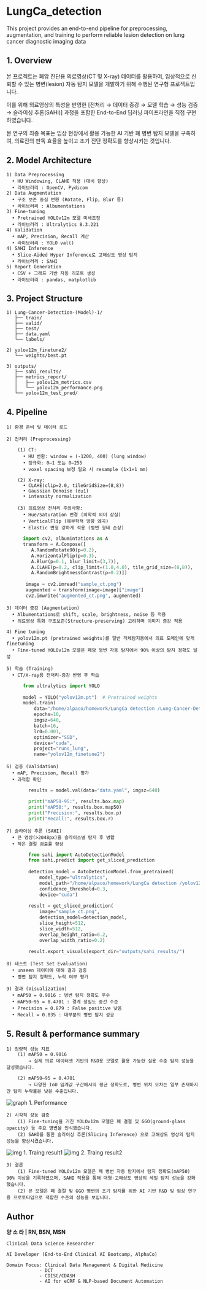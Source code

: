 # LungCa_detection
This project provides an end-to-end pipeline for preprocessing, augmentation, and training to perform reliable lesion detection on lung cancer diagnostic imaging data

## 1. Overview 
본 프로젝트는 폐암 진단용 의료영상(CT 및 X-ray) 데이터를 활용하여, 임상적으로 신뢰할 수 있는 병변(lesion) 자동 탐지 모델을 개발하기 위해 수행된 연구형 프로젝트입니다.

이를 위해 의료영상의 특성을 반영한 [전처리 → 데이터 증강 → 모델 학습 → 성능 검증 → 슬라이싱 추론(SAHI)] 과정을 포함한 End-to-End 딥러닝 파이프라인을 직접 구현하였습니다.

본 연구의 최종 목표는 임상 현장에서 활용 가능한 AI 기반 폐 병변 탐지 모델을 구축하여, 의료진의 판독 효율을 높이고 조기 진단 정확도를 향상시키는 것입니다.

## 2. Model Architecture 

    1) Data Preprocessing
      • HU Windowing, CLAHE 적용 (대비 향상)
      • 라이브러리 : OpenCV, Pydicom
    2) Data Augmentation
      • 구조 보존 중심 변환 (Rotate, Flip, Blur 등)
      • 라이브러리 : Albumentations
    3) Fine-tuning
      • Pretrained YOLOv12m 모델 미세조정
      • 라이브러리 : Ultralytics 8.3.221
    4) Validation
      • mAP, Precision, Recall 계산
      • 라이브러리 : YOLO val()
    4) SAHI Inference
      • Slice-Aided Hyper Inference로 고해상도 영상 탐지
      • 라이브러리 : SAHI
    5) Report Generation
      • CSV + 그래프 기반 자동 리포트 생성
      • 라이브러리 : pandas, matplotlib
   
## 3. Project Structure
    1) Lung-Cancer-Detection-(Model)-1/
       ├── train/
       ├── valid/
       ├── test/
       ├── data.yaml
       └── labels/
    
    2) yolov12m_finetune2/
       └── weights/best.pt
    
    3) outputs/
       ├── sahi_results/
       ├── metrics_report/
       │   ├── yolov12m_metrics.csv
       │   └── yolov12m_performance.png
       └── yolov12m_test_pred/

## 4. Pipeline       
	1) 환경 준비 및 데이터 로드 
	
    2) 전처리 (Preprocessing)
       
		(1) CT:
    	  •	HU 변환: window = (-1200, 400) (lung window)
    	  •	정규화: 0–1 또는 0–255
    	  •	voxel spacing 보정 필요 시 resample (1×1×1 mm)
    
		(2) X-ray:
    	  •	CLAHE(clip=2.0, tileGridSize=(8,8))
    	  •	Gaussian Denoise (σ≤1)
    	  •	intensity normalization
    
		(3) 의료영상 전처리 주의사항:
    	  •	Hue/Saturation 변경 (의학적 의미 상실)
    	  •	VerticalFlip (해부학적 방향 왜곡)
    	  •	Elastic 변형 강하게 적용 (병변 형태 손상)
        
```python
      import cv2, albumintations as A    
      transform = A.Compose([
         A.RandomRotate90(p=0.2),
         A.HorizontalFlip(p=0.3),
         A.Blur(p=0.1, blur_limit=(3,7)),
         A.CLAHE(p=0.2, clip_limit=(1.0,4.0), tile_grid_size=(8,8)),
         A.RandomBrightnessContrast(p=0.2)])
        
       image = cv2.imread("sample_ct.png")
       augmented = transform(image=image)["image"]
       cv2.imwrite("augmented_ct.png", augmented)
```
    3) 데이터 증강 (Augmentation)
      • Albumentations로 shift, scale, brightness, noise 등 적용
      • 의료영상 특화 구조보존(Structure-preserving) 고려하며 이미지 증강 적용
      
    4) Fine tuning
      • yolov12m.pt (pretrained weights)를 일반 객체탐지용에서 의료 도메인에 맞게 finetuning
      • Fine-tuned YOLOv12m 모델은 폐암 병변 자동 탐지에서 90% 이상의 탐지 정확도 달성
      
    5) 학습 (Training)
      • CT/X-ray용 전처리·증강 반영 후 학습

```python 
      from ultralytics import YOLO
        
      model = YOLO("yolov12m.pt")  # Pretrained weights   
      model.train(
          data="/home/alpaco/homework/LungCa detection /Lung-Cancer-Detection-(Model)-1/data.yaml",
          epochs=10,
          imgsz=640,
          batch=16,
          lr0=0.001,
          optimizer="SGD",
          device="cuda",
          project="runs_lung",
          name="yolov12m_finetune2")
```      
    6) 검증 (Validation)
      • mAP, Precision, Recall 평가
      • 과적합 확인
      
```python
        results = model.val(data="data.yaml", imgsz=640)

        print("mAP50-95:", results.box.map)
        print("mAP50:", results.box.map50)
        print("Precision:", results.box.p)
        print("Recall:", results.box.r)
```
    7) 슬라이싱 추론 (SAHI)
      • 큰 영상(>2048px)을 슬라이스별 탐지 후 병합
      • 작은 결절 검출률 향상
      
```python
        from sahi import AutoDetectionModel
        from sahi.predict import get_sliced_prediction
        
        detection_model = AutoDetectionModel.from_pretrained(
            model_type="ultralytics",
            model_path="/home/alpaco/homework/LungCa detection /yolov12m_finetune2/weights/best.pt",
            confidence_threshold=0.3,
            device="cuda")
        
        result = get_sliced_prediction(
            image="sample_ct.png",
            detection_model=detection_model,
            slice_height=512,
            slice_width=512,
            overlap_height_ratio=0.2,
            overlap_width_ratio=0.2)
        
        result.export_visuals(export_dir="outputs/sahi_results/")
```

    8) 테스트 (Test Set Evaluation)
      • unseen 데이터에 대해 결과 검증
      • 병변 탐지 정확도, 누락 여부 평가
        
    9) 결과 (Visualization)
      • mAP50 = 0.9016 : 병변 탐지 정확도 우수
      • mAP50–95 = 0.4701 : 경계 정밀도 중간 수준
      • Precision = 0.879 : False positive 낮음
      • Recall = 0.835 : 대부분의 병변 탐지 성공
      
## 5. Result & performance summary
	1) 정량적 성능 지표 
    	(1) mAP50 = 0.9016
			→ 실제 의료 데이터셋 기반의 R&D용 모델로 활용 가능한 실용 수준 탐지 성능을 달성했습니다.

    	(2) mAP50–95 = 0.4701
			→ 다양한 IoU 임계값 구간에서의 평균 정확도로, 병변 위치 오차는 일부 존재하지만 탐지 누락률은 낮은 수준입니다.
![graph 1. Performance](https://github.com/seirah-yang/LungCa_detection/blob/main/performance.png)

    2) 시각적 성능 검증 
		(1) Fine-tuning을 거친 YOLOv12m 모델은 폐 결절 및 GGO(ground-glass opacity) 등 주요 병변을 인식했습니다. 
		(2) SAHI를 통한 슬라이싱 추론(Slicing Inference) 으로 고해상도 영상의 탐지 성능을 향상시켰습니다.
![img 1. Traing result1](https://github.com/seirah-yang/LungCa_detection/blob/main/prediction_visual.png)
![img 2. Traing result2](https://github.com/seirah-yang/LungCa_detection/blob/main/prediction_result(2).png)
    
    3) 결론 
		(1) Fine-tuned YOLOv12m 모델은 폐 병변 자동 탐지에서 탐지 정확도(mAP50) 90% 이상을 기록하였으며, SAHI 적용을 통해 대형·고해상도 영상의 세밀 탐지 성능을 강화했습니다.
		(2) 본 모델은 폐 결절 및 GGO 병변의 조기 탐지를 위한 AI 기반 R&D 및 임상 연구용 프로토타입으로 적합한 수준의 성능을 보입니다.
 
## Author 
**양 소 라 | RN, BSN, MSN** 

    Clinical Data Science Researcher
    
    AI Developer (End-to-End Clinical AI Bootcamp, AlphaCo)
    
    Domain Focus: Clinical Data Management & Digital Medicine
    			- DCT
    			- CDISC/CDASH
    			- AI for eCRF & NLP-based Document Automation
